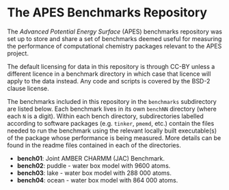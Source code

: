 The APES Benchmarks Repository
==============================

The *Advanced Potential Energy Surface* (APES) benchmarks repository
was set up to store and share a set of benchmarks deemed useful for
measuring the performance of computational chemistry packages relevant
to the APES project.

The default licensing for data in this repository is through CC-BY
unless a different licence in a benchmark directory in which case that
licence will apply to the data instead. Any code and scripts is
covered by the BSD-2 clause license.

The benchmarks included in this repository in the `benchmarks`
subdirectory are listed below. Each benchmark lives in its own
`benchNN` directory (where each `N` is a digit). Within each bench
directory, subdirectories labelled according to software packages
(e.g. `tinker`, `pmemd`, etc.)  contain the files needed to run the
benchmark using the relevant locally built executable(s) of the
package whose performance is being measured. More details can be found
in the readme files contained in each of the directories.

* **bench01**: Joint AMBER CHARMM (JAC) Benchmark.
* **bench02**: puddle - water box model with 9600 atoms.
* **bench03**: lake   - water box model with 288 000 atoms.
* **bench04**: ocean  - water box model with 864 000 atoms.





